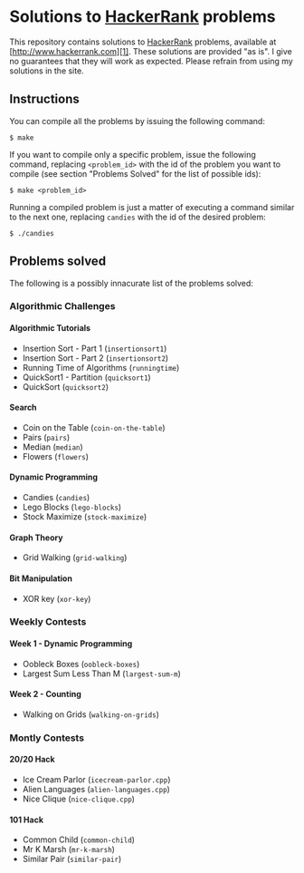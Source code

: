 # Solutions to [HackerRank][1] problems

This repository contains solutions to [HackerRank][1] problems, available at
[http://www.hackerrank.com][1]. These solutions are provided "as is". I give no
guarantees that they will work as expected. Please refrain from using my
solutions in the site.

## Instructions

You can compile all the problems by issuing the following command:

    $ make

If you want to compile only a specific problem, issue the following command,
replacing `<problem_id>` with the id of the problem you want to compile (see
section "Problems Solved" for the list of possible ids):

    $ make <problem_id>

Running a compiled problem is just a matter of executing a command similar to
the next one, replacing `candies` with the id of the desired problem:

    $ ./candies

## Problems solved

The following is a possibly innacurate list of the problems solved:

### Algorithmic Challenges

#### Algorithmic Tutorials

* Insertion Sort - Part 1 (`insertionsort1`)
* Insertion Sort - Part 2 (`insertionsort2`)
* Running Time of Algorithms (`runningtime`)
* QuickSort1 - Partition (`quicksort1`)
* QuickSort (`quicksort2`)

#### Search

* Coin on the Table (`coin-on-the-table`)
* Pairs (`pairs`)
* Median (`median`)
* Flowers (`flowers`)

#### Dynamic Programming

* Candies (`candies`)
* Lego Blocks (`lego-blocks`)
* Stock Maximize (`stock-maximize`)

#### Graph Theory

* Grid Walking (`grid-walking`)

#### Bit Manipulation

* XOR key (`xor-key`)

### Weekly Contests

#### Week 1 - Dynamic Programming

* Oobleck Boxes (`oobleck-boxes`)
* Largest Sum Less Than M (`largest-sum-m`)

#### Week 2 - Counting

* Walking on Grids (`walking-on-grids`)

### Montly Contests

#### 20/20 Hack

* Ice Cream Parlor (`icecream-parlor.cpp`)
* Alien Languages (`alien-languages.cpp`)
* Nice Clique (`nice-clique.cpp`)

#### 101 Hack

* Common Child (`common-child`)
* Mr K Marsh (`mr-k-marsh`)
* Similar Pair (`similar-pair`)

[1]: http://www.hackerrank.com
